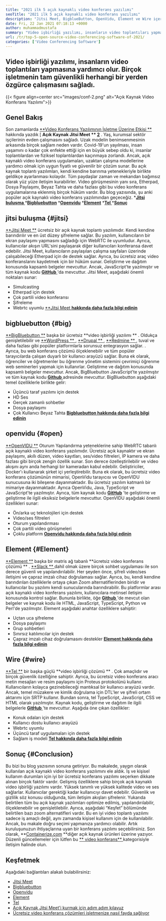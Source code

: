 ```yaml
---
title: "2021 ilk 5 açık kaynaklı video konferans yazılımı" 
seoTitle: "2021 ilk 5 açık kaynaklı video konferans yazılımı" 
description: "Jitsi Meet, BigblueButton, OpenVidu, Element ve Wire içeren en iyi açık kaynaklı video konferans yazılımı hakkında bilgi edinmek için bu blog gönderisini kontrol edin." 
date: Fri, 22 Jan 2021 07:18:13 +0000
author: muhammadmustafa
summary: "Video işbirliği yazılımı, insanların video toplantıları yapmasına yardımcı olur. Birçok işletmenin tam güvenlikli herhangi bir yerden özgürce çalışmasını sağladı." 
url: /tr/top-5-open-source-video-conferencing-software-of-2021/
categories: ['Video Conferencing Software']
---
```


## Video işbirliği yazılımı, insanların video toplantıları yapmasına yardımcı olur. Birçok işletmenin tam güvenlikli herhangi bir yerden özgürce çalışmasını sağladı.

{{< figure align=center src="images/conf-2.png" alt="Açık Kaynak Video Konferans Yazılımı">}}


## Genel Bakış
Son zamanlarda [**Video Konferans Yazılımının İşletme Üzerine Etkisi **][1] hakkında yazdık [ **Açık Kaynak Jitsi Meet **  [2]** . Yaş, kurumsal sektör işçilerinin evden çalışmasını sağladı. Uzak modelin benimsenmesinin arkasında birçok sağlam neden vardır. Covid-19'un yayılması, insan yaşamını o kadar çok enfekte ettiği için en büyük sebep oldu ki, insanlar toplantılardan ve fiziksel toplantılardan kaçınmaya zorlandı. Ancak, açık kaynaklı video konferans uygulamaları, uzaktan çalışma modellerine yardımcı olmak için uygun fiyatlı ve güvenilir bir çözüm sunar.
Bu açık kaynak toplantı yazılımları, kendi kendine barınma yetenekleriyle birlikte geldikçe ayarlanması kolaydır. Tüm paydaşlar zaman ve mekandan bağımsız olarak yüz yüze iletişim kurabilirler. Video görüşmesinin yanı sıra, Etherpad, Dosya Paylaşımı, Beyaz Tahta ve daha fazlası gibi bu video konferans uygulamalarına eklenmiş birçok hüküm vardır. Bu blog yazısında, şu anki popüler açık kaynaklı video konferans yazılımından geçeceğiz.
  *[**Jitsi buluşma** ][3]
  ***[Bigbluebutton][4]** 
  ***[Openvidu][5]** 
  ***[Element][6]** 
  *[**Tel** ][7]
  ***[Sonuç][8]** 

## jitsi buluşma   {#jitsi}
[**Jitsi Meet **][9] ücretsiz bir açık kaynak toplantı yazılımıdır. Kendi kendine barındırılır ve en üst düzey şifreleme sağlar. Bu yazılım, kullanıcıların bir ekran paylaşımı yapmasını sağladığı için WebRTC ile uyumludur. Ayrıca, kullanıcılar akışın URL'sini paylaşarak diğer kullanıcıları konferansa davet edebilir. Jitsi Meet, kullanıcıların paylaşılan çalışma sayfaları üzerinde çalışabileceği Etherpad için de destek sağlar. Ayrıca, bu ücretsiz araç video konferanslarını kaydetmek için bir hüküm sunar. Geliştirme ve dağıtım konusunda kapsamlı belgeler mevcuttur. Ancak, JavaScript'te yazılmıştır ve tüm kaynak kodu [ **GitHub**  ][10] 'da mevcuttur.
Jitsi Meet, aşağıdaki önemli noktaları sunar:
  * Simulcasting
  * Etherpad için destek
  * Çok partili video konferansı
  * Şifreleme
  * Webrtc uyumlu
[**Jitsi Meet  **hakkında daha fazla bilgi edinin**  ][11]

## bigbluebutton   {#big}
[**BigBluebutton **][12] başka bir ücretsiz  **video işbirliği yazılımı ** . Oldukça genişletilebilir ve [ **WordPress ** ][13], [ **Drupal ** ][14], [ **Redmine ** ][15], tuval ve daha fazlası gibi popüler platformlarla sorunsuz entegrasyon sağlar. . Ayrıca, bu web konferans çözümü ölçeklenebilir ve tüm popüler tarayıcılarda çalışan duyarlı bir kullanıcı arayüzü sağlar. Buna ek olarak, öğrenciler ve öğretmenler bu öğrenme yönetim sistemini çevrimiçi öğrenme web seminerleri yapmak için kullanırlar. Geliştirme ve dağıtım konusunda kapsamlı belgeler mevcuttur. Ancak, BigBluebutton JavaScript'te yazılmıştır ve tüm kaynak kodu [ **Github**  ][16] adresinde mevcuttur.
BigBluebutton aşağıdaki temel özelliklerle birlikte gelir:
  * Üçüncü taraf yazılımı için destek
  * HD Ses
  * Gerçek zamanlı sohbetler
  * Dosya paylaşımı
  * Çok Kullanıcı Beyaz Tahta
[**Bigbluebutton hakkında daha fazla bilgi edinin** ][17]

## openvidu   {#open}
[**OpenVIDU **][18] Oturum Yapılandırma yeteneklerine sahip WebRTC tabanlı açık kaynaklı video konferans yazılımıdır. Ücretsiz açık kaynaktır ve ekran paylaşımı, akıllı düzen, video kayıtları, ses/video filtreleri, IP kamera ve daha fazlası gibi birçok zengin özellik sunar. Son derece özelleştirilebilir ve video akışını aynı anda herhangi bir kameradan kabul edebilir. Geliştiriciler, Docker'ı kullanarak şirket içi yerleştirebilir. Buna ek olarak, bu ücretsiz video konferans çözümünün mimarisi, OpenVidu tarayıcısı ve OpenVIDU sunucusuna iki bileşene dayanmaktadır. Bu ücretsiz yazılım katmanlı bir mimariye dayanmaktadır. Ayrıca OpenVidu, Java, TypeScript ve JavaScript'te yazılmıştır. Ayrıca, tüm kaynak kodu  **[GitHub][19]**   'te geliştirme ve geliştirme ile ilgili eksiksiz belgelerle mevcuttur.
OpenVIDU aşağıdaki önemli özellikleri sunar:
  * Ön/arka uç teknolojileri için destek
  * Video/ses filtreleri
  * Oturum yapılandırması
  * Çok partili video görüşmeleri
  * Çoklu platform
[**Openvidu hakkında daha fazla bilgi edinin** ][18]

## Element   {#Element}
[**Element **][20] başka bir matris ağ tabanlı  **ücretsiz video konferans çözümü ** . [ **Slack ** ][21] dahil olmak üzere birçok sohbet uygulaması ile son derece güvenli ve yapılandırılabilir. Her şeyden önce, şifreli video/ses iletişimi ve çapraz imzalı cihaz doğrulaması sağlar. Ayrıca, bu, kendi kendine barındırılan özelliklerle ortaya çıkan Zoom alternatiflerinden biridir ve kullanıcılar bu yazılımı kendi sunucularında barındırabilir. Bu platformlar arası açık kaynaklı video konferans yazılımı, kullanıcılara metinsel iletişim konusunda kontrol sağlar. Bununla birlikte, öğe [ **Github**  ][22] 'de mevcut olan belgeler ve kaynak kodu ile HTML, JavaScript, TypeScript, Python ve Perl'de yazılmıştır.
Element aşağıdaki anahtar özelliklere sahiptir:
  * Uçtan uca şifreleme
  * Dosya paylaşımı
  * Grup sohbetleri
  * Sınırsız katılımcılar için destek
  * Çapraz imzalı cihaz doğrulamasını destekler
[**Element hakkında daha fazla bilgi edinin** ][20]

## Wire   {#wire}
[**Tel **][23] bir başka güçlü  **video işbirliği çözümü ** . Çok amaçlıdır ve birçok güvenlik özelliğine sahiptir. Ayrıca, bu ücretsiz video konferans aracı metin mesajları ve resim paylaşımı için Proteus protokolünü kullanır. Kullanıcıların kolayca gezinebileceği mantıksal bir kullanıcı arayüzü vardır. Ancak, temel müzakere ve kimlik doğrulama için DTL'ler ve şifreli ortam aktarımı için SRTP kullanır. Bundan sonra, tel TypeScript, JavaScript, CSS ve HTML olarak yazılmıştır. Kaynak kodu, geliştirme ve dağıtım ile ilgili belgelerle [ **GitHub**  ][24] 'te mevcuttur.
Aşağıda öne çıkan özellikler:
  * Konuk odaları için destek
  * Kullanıcı dostu kullanıcı arayüzü
  * Webrtc uyumlu
  * Üçüncü taraf uygulamaları için destek
  * Sağlam iş modeli
[**Tel hakkında daha fazla bilgi edinin** ][25]

## Sonuç   {#Conclusion}
Bu bizi bu blog yazısının sonuna getiriyor. Bu makalede, yaygın olarak kullanılan açık kaynaklı video konferans yazılımını ele aldık. İş ve kişisel kullanım durumları için iyi bir ücretsiz konferans yazılımı seçerken dikkate alınan birçok faktör vardır. Gelişmiş özelliklere sahip birçok açık kaynaklı video işbirliği yazılımı vardır. Yüksek tanımlı ve yüksek kalitede video ve ses sağlarlar. Kullanıcılar gerektiği kadar kullanıcıyı davet edebilir. Güvenlik ve gizlilik söz konusu olduğunda, tüm iletişim akışları şifrelenir. Yukarıda belirtilen tüm bu açık kaynak yazılımları optimize edilmiş, yapılandırılabilir, ölçeklenebilir ve genişletilebilir.
Ayrıca, aşağıdaki “Keşfet” bölümünde belirtilen bazı zoom alternatifleri vardır. Bu en iyi video toplantı yazılımı sadece iş amaçlı değil, aynı zamanda kişisel kullanım için de kullanılabilir. Ancak, bu makale doğru seçimi yapmanıza yardımcı olabilir. Artık kuruluşunuzun ihtiyaçlarına uyan bir konferans yazılımı seçebilirsiniz. Son olarak, **[Containerize.com][26]  **diğer açık kaynak ürünleri üzerine yazıyor. Düzenli güncellemeler için lütfen bu [**  video konferans** ][27] kategorisiyle iletişim halinde olun.

## Keşfetmek
Aşağıdaki bağlantıları alakalı bulabilirsiniz:
  * [Jitsi Meet][9]
  * [Bigbluebutton][12]
  * [Openvidu][18]
  * [Element][20]
  * [Tel][23]
  * [Açık Kaynak Jitsi Meet'i kurmak için adım adım kılavuz][2]
  * [Ücretsiz video konferans çözümleri işletmenize nasıl fayda sağlıyor][28]

  
[1]: https://blog.containerize.com/video-conferencing-software/video-conferencing-apps-how-it-benefits-your-business/
[2]: https://blog.containerize.com/video-conferencing-software/how-to-set-up-open-source-jitsi-meet/
[3]: #jitsi
[4]: #big
[5]: #open
[6]: #element
[7]: #wire
[8]: #Conclusion
[9]: https://products.containerize.com/video-conferencing/jitsi
[10]: https://github.com/jitsi/jitsi-meet
[11]: https://jitsi.org/jitsi-meet/
[12]: https://products.containerize.com/video-conferencing/bigbluebutton
[13]: https://products.containerize.com/blogging/wordpress
[14]: https://products.containerize.com/content-management/drupal
[15]: https://products.containerize.com/project-management/redmine
[16]: https://github.com/bigbluebutton/bigbluebutton
[17]: https://bigbluebutton.org/
[18]: https://products.containerize.com/video-conferencing/openvidu
[19]: https://github.com/OpenVidu/openvidu
[20]: https://products.containerize.com/video-conferencing/element
[21]: https://slack.com/intl/en-pk/
[22]: https://github.com/vector-im/element-web
[23]: https://products.containerize.com/video-conferencing/wire
[24]: https://github.com/wireapp/wire-webapp
[25]: https://app.wire.com/
[26]: https://www.containerize.com/
[27]: https://products.containerize.com/video-conferencing/
[28]: https://blog.containerize.com/
